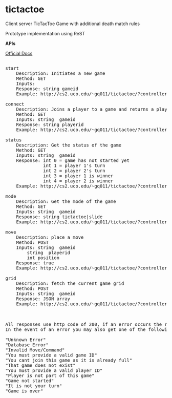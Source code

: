 # tictactoe
Client server TicTacToe Game with additional death match rules

Prototype implementation using ReST

<b>APIs</b>
<br/>

<a href="https://docs.google.com/document/d/1gCbw2i3LLnerep4s8OKk0YkZLuBFC4VmvacwqpfUoWE/"> Official Docs </a>
<pre>

start
	Description: Initiates a new game
	Method: GET
	Inputs: 
	Response: string gameid
	Example: http://cs2.uco.edu/~gq011/tictactoe/?controller=api&method=start&boardsize=3

connect
	Description: Joins a player to a game and returns a player id
	Method: GET
	Inputs: string	gameid
	Response: string playerid
	Example: http://cs2.uco.edu/~gq011/tictactoe/?controller=api&method=connect&gameid=123ghv1234jb	

status
	Description: Get the status of the game
	Method: GET
	Inputs: string	gameid 
	Response: int 0 = game has not started yet
			  int 1 = player 1's turn
			  int 2 = player 2's turn
			  int 3 = player 1 is winner
			  int 4 = player 2 is winner
	Example: http://cs2.uco.edu/~gq011/tictactoe/?controller=api&method=status&gameid=123ghv1234jb	
	
mode
	Description: Get the mode of the game
	Method: GET
	Inputs: string	gameid 
	Response: string tictactoe|slide
	Example: http://cs2.uco.edu/~gq011/tictactoe/?controller=api&method=mode&gameid=123ghv1234jb	
	
move
	Description: place a move
	Method: POST
	Inputs: string	gameid
		string	playerid
		int	position
	Response: true
	Example: http://cs2.uco.edu/~gq011/tictactoe/?controller=api&method=move&gameid=123ghv1234jb&playerid=2131231&position=0	
	
grid
	Description: fetch the current game grid
	Method: POST
	Inputs: string	gameid
	Response: JSON array
	Example: http://cs2.uco.edu/~gq011/tictactoe/?controller=api&method=grid&gameid=123ghv1234jb	

	
	
All responses use http code of 200, if an error occurs the response code is set to 400.
In the event of an error you may also get one of the following error messages as a response:

"Unknown Error"
"Database Error"
"Invalid Move/Command"
"You must provide a valid game ID"
"You cant join this game as it is already full"
"That game does not exist"
"You must provide a valid player ID"
"Player is not part of this game"
"Game not started"
"It is not your turn"
"Game is over"
</pre>
